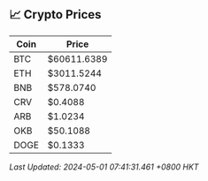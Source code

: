 ## 📈 Crypto Prices

| Coin | Price |
| ---- | ----- |
| BTC | $60611.6389 |
| ETH | $3011.5244 |
| BNB | $578.0740 |
| CRV | $0.4088 |
| ARB | $1.0234 |
| OKB | $50.1088 |
| DOGE | $0.1333 |

_Last Updated: 2024-05-01 07:41:31.461 +0800 HKT_